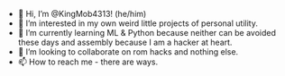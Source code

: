 - 👋 Hi, I’m @KingMob4313! (he/him)
- 👀 I’m interested in my own weird little projects of personal utility.
- 🌱 I’m currently learning ML & Python because neither can be avoided these days and assembly because I am a hacker at heart.
- 💞️ I’m looking to collaborate on rom hacks and nothing else.
- 📫 How to reach me - there are ways.

<!---
KingMob4313/KingMob4313 is a ✨ special ✨ repository because its `README.md` (this file) appears on your GitHub profile.
You can click the Preview link to take a look at your changes.
--->
